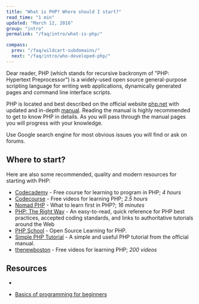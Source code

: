 ```yaml
---
title: "What is PHP? Where should I start?"
read_time: "1 min"
updated: "March 12, 2016"
group: "intro"
permalink: "/faq/intro/what-is-php/"

compass:
  prev: "/faq/wildcart-subdomains/"
  next: "/faq/intro/who-developed-php/"
---
```


Dear reader, PHP (which stands for recursive backronym of "PHP: Hypertext Preprocessor") is a widely-used open source general-purpose
scripting language for writing web applications, dynamically generated pages and command line interface scripts.

PHP is located and best described on the official website [php.net](http://php.net) with updated and in-depth [manual](http://php.net/manual). Reading the manual is highly recommended to get to know PHP in details. As you will pass through the manual pages you will progress with your knowledge.

Use Google search engine for most obvious issues you will find or ask on forums.

## Where to start?

Here are also some recommended, quality and modern resources for starting with PHP:

* [Codecademy](http://www.codecademy.com/tracks/php) - Free course for learning to program in PHP; *4 hours*
* [Codecourse](https://www.youtube.com/watch?v=QRmmISj6Rrw&list=PLfdtiltiRHWFD41D_LDomY1Fb-O9MtFqq) - Free videos for learning PHP; *2.5 hours*
* [Nomad PHP](https://www.youtube.com/watch?v=LpDSq7K_sUg) - What to learn first in PHP?; *16 minutes*
* [PHP: The Right Way](http://phptherightway.com) - An easy-to-read, quick reference for PHP best practices, accepted coding standards, and links to authoritative tutorials around the Web
* [PHP School](http.//phpschool.io) - Open Source Learning for PHP.
* [Simple PHP Tutorial](http://php.net/manual/en/tutorial.php) - A simple and useful PHP tutorial from the official manual.
* [thenewboston](https://www.thenewboston.com/videos.php?cat=11) - Free videos for learning PHP; *200 videos*

## Resources
-
* [Basics of programming for beginners](http://avinashseth.com/basics-programming-for-beginners/)
